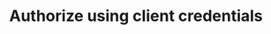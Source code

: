 #  Authorize using client credentials

<api-endpoint openapi-path="../../../api-specs/swagger-otr-api.json" method="POST" endpoint="/api/v1/oauth/token"/>